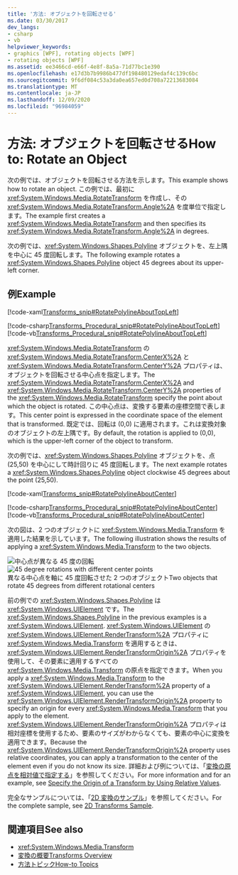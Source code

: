 ```yaml
---
title: '方法: オブジェクトを回転させる'
ms.date: 03/30/2017
dev_langs:
- csharp
- vb
helpviewer_keywords:
- graphics [WPF], rotating objects [WPF]
- rotating objects [WPF]
ms.assetid: ee3466cd-e66f-4e8f-8a5a-71d77bc1e390
ms.openlocfilehash: e17d3b7b9986b477df198480129edaf4c139c6bc
ms.sourcegitcommit: 9f6df084c53a3da0ea657ed0d708a72213683084
ms.translationtype: MT
ms.contentlocale: ja-JP
ms.lasthandoff: 12/09/2020
ms.locfileid: "96984059"
---
```

# <a name="how-to-rotate-an-object"></a><span data-ttu-id="9ae75-102">方法: オブジェクトを回転させる</span><span class="sxs-lookup"><span data-stu-id="9ae75-102">How to: Rotate an Object</span></span>
<span data-ttu-id="9ae75-103">次の例では、オブジェクトを回転させる方法を示します。</span><span class="sxs-lookup"><span data-stu-id="9ae75-103">This example shows how to rotate an object.</span></span> <span data-ttu-id="9ae75-104">この例では、最初に <xref:System.Windows.Media.RotateTransform> を作成し、その <xref:System.Windows.Media.RotateTransform.Angle%2A> を度単位で指定します。</span><span class="sxs-lookup"><span data-stu-id="9ae75-104">The example first creates a <xref:System.Windows.Media.RotateTransform> and then specifies its <xref:System.Windows.Media.RotateTransform.Angle%2A> in degrees.</span></span>  
  
 <span data-ttu-id="9ae75-105">次の例では、<xref:System.Windows.Shapes.Polyline> オブジェクトを、左上隅を中心に 45 度回転します。</span><span class="sxs-lookup"><span data-stu-id="9ae75-105">The following example rotates a <xref:System.Windows.Shapes.Polyline> object 45 degrees about its upper-left corner.</span></span>  
  
## <a name="example"></a><span data-ttu-id="9ae75-106">例</span><span class="sxs-lookup"><span data-stu-id="9ae75-106">Example</span></span>  
 [!code-xaml[Transforms_snip#RotatePolylineAboutTopLeft](~/samples/snippets/csharp/VS_Snippets_Wpf/Transforms_snip/CS/RotateTransformExample.xaml#rotatepolylineabouttopleft)]  
  
 [!code-csharp[Transforms_Procedural_snip#RotatePolylineAboutTopLeft](~/samples/snippets/csharp/VS_Snippets_Wpf/Transforms_Procedural_snip/CSharp/RotateTransformExample.cs#rotatepolylineabouttopleft)]
 [!code-vb[Transforms_Procedural_snip#RotatePolylineAboutTopLeft](~/samples/snippets/visualbasic/VS_Snippets_Wpf/Transforms_Procedural_snip/VisualBasic/RotateTransformExample.vb#rotatepolylineabouttopleft)]  
  
 <span data-ttu-id="9ae75-107"><xref:System.Windows.Media.RotateTransform> の <xref:System.Windows.Media.RotateTransform.CenterX%2A> と <xref:System.Windows.Media.RotateTransform.CenterY%2A> プロパティは、オブジェクトを回転させる中心点を指定します。</span><span class="sxs-lookup"><span data-stu-id="9ae75-107">The <xref:System.Windows.Media.RotateTransform.CenterX%2A> and <xref:System.Windows.Media.RotateTransform.CenterY%2A> properties of the <xref:System.Windows.Media.RotateTransform> specify the point about which the object is rotated.</span></span> <span data-ttu-id="9ae75-108">この中心点は、変換する要素の座標空間で表します。</span><span class="sxs-lookup"><span data-stu-id="9ae75-108">This center point is expressed in the coordinate space of the element that is transformed.</span></span> <span data-ttu-id="9ae75-109">既定では、回転は (0,0) に適用されます。これは変換対象のオブジェクトの左上隅です。</span><span class="sxs-lookup"><span data-stu-id="9ae75-109">By default, the rotation is applied to (0,0), which is the upper-left corner of the object to transform.</span></span>  
  
 <span data-ttu-id="9ae75-110">次の例では、<xref:System.Windows.Shapes.Polyline> オブジェクトを、点 (25,50) を中心にして時計回りに 45 度回転します。</span><span class="sxs-lookup"><span data-stu-id="9ae75-110">The next example rotates a <xref:System.Windows.Shapes.Polyline> object clockwise 45 degrees about the point (25,50).</span></span>  
  
 [!code-xaml[Transforms_snip#RotatePolylineAboutCenter](~/samples/snippets/csharp/VS_Snippets_Wpf/Transforms_snip/CS/RotateTransformExample.xaml#rotatepolylineaboutcenter)]  
  
 [!code-csharp[Transforms_Procedural_snip#RotatePolylineAboutCenter](~/samples/snippets/csharp/VS_Snippets_Wpf/Transforms_Procedural_snip/CSharp/RotateTransformExample.cs#rotatepolylineaboutcenter)]
 [!code-vb[Transforms_Procedural_snip#RotatePolylineAboutCenter](~/samples/snippets/visualbasic/VS_Snippets_Wpf/Transforms_Procedural_snip/VisualBasic/RotateTransformExample.vb#rotatepolylineaboutcenter)]  
  
 <span data-ttu-id="9ae75-111">次の図は、2 つのオブジェクトに <xref:System.Windows.Media.Transform> を適用した結果を示しています。</span><span class="sxs-lookup"><span data-stu-id="9ae75-111">The following illustration shows the results of applying a <xref:System.Windows.Media.Transform> to the two objects.</span></span>  
  
 <span data-ttu-id="9ae75-112">![中心点が異なる 45 度の回転](./media/wcpsdk-graphicsmm-rotatetransform45degrees.gif "wcpsdk_graphicsmm_rotatetransform45degrees")</span><span class="sxs-lookup"><span data-stu-id="9ae75-112">![45 degree rotations with different center points](./media/wcpsdk-graphicsmm-rotatetransform45degrees.gif "wcpsdk_graphicsmm_rotatetransform45degrees")</span></span>  
<span data-ttu-id="9ae75-113">異なる中心点を軸に 45 度回転させた 2 つのオブジェクト</span><span class="sxs-lookup"><span data-stu-id="9ae75-113">Two objects that rotate 45 degrees from different rotational centers</span></span>  
  
 <span data-ttu-id="9ae75-114">前の例での <xref:System.Windows.Shapes.Polyline> は <xref:System.Windows.UIElement> です。</span><span class="sxs-lookup"><span data-stu-id="9ae75-114">The <xref:System.Windows.Shapes.Polyline> in the previous examples is a <xref:System.Windows.UIElement>.</span></span> <span data-ttu-id="9ae75-115"><xref:System.Windows.UIElement> の <xref:System.Windows.UIElement.RenderTransform%2A> プロパティに <xref:System.Windows.Media.Transform> を適用するときは、<xref:System.Windows.UIElement.RenderTransformOrigin%2A> プロパティを使用して、その要素に適用するすべての <xref:System.Windows.Media.Transform> の原点を指定できます。</span><span class="sxs-lookup"><span data-stu-id="9ae75-115">When you apply a <xref:System.Windows.Media.Transform> to the <xref:System.Windows.UIElement.RenderTransform%2A> property of a <xref:System.Windows.UIElement>, you can use the <xref:System.Windows.UIElement.RenderTransformOrigin%2A> property to specify an origin for every <xref:System.Windows.Media.Transform> that you apply to the element.</span></span> <span data-ttu-id="9ae75-116"><xref:System.Windows.UIElement.RenderTransformOrigin%2A> プロパティは相対座標を使用するため、要素のサイズがわからなくても、要素の中心に変換を適用できます。</span><span class="sxs-lookup"><span data-stu-id="9ae75-116">Because the <xref:System.Windows.UIElement.RenderTransformOrigin%2A> property uses relative coordinates, you can apply a transformation to the center of the element even if you do not know its size.</span></span> <span data-ttu-id="9ae75-117">詳細および例については、「[変換の原点を相対値で指定する](how-to-specify-the-origin-of-a-transform-by-using-relative-values.md)」を参照してください。</span><span class="sxs-lookup"><span data-stu-id="9ae75-117">For more information and for an example, see [Specify the Origin of a Transform by Using Relative Values](how-to-specify-the-origin-of-a-transform-by-using-relative-values.md).</span></span>  
  
 <span data-ttu-id="9ae75-118">完全なサンプルについては、「[2D 変換のサンプル](https://github.com/Microsoft/WPF-Samples/tree/master/Graphics/2DTransforms)」を参照してください。</span><span class="sxs-lookup"><span data-stu-id="9ae75-118">For the complete sample, see [2D Transforms Sample](https://github.com/Microsoft/WPF-Samples/tree/master/Graphics/2DTransforms).</span></span>  
  
## <a name="see-also"></a><span data-ttu-id="9ae75-119">関連項目</span><span class="sxs-lookup"><span data-stu-id="9ae75-119">See also</span></span>

- <xref:System.Windows.Media.Transform>
- [<span data-ttu-id="9ae75-120">変換の概要</span><span class="sxs-lookup"><span data-stu-id="9ae75-120">Transforms Overview</span></span>](transforms-overview.md)
- [<span data-ttu-id="9ae75-121">方法トピック</span><span class="sxs-lookup"><span data-stu-id="9ae75-121">How-to Topics</span></span>](transformations-how-to-topics.md)
